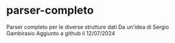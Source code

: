 # parser-completo
Parser completo per le diverse strutture dati
Da un'idea di Sergio Gambirasio
Aggiunto a github il 12/07/2024